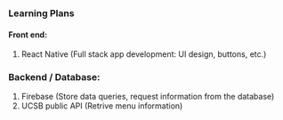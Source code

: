 ### Learning Plans

#### Front end:
1. React Native (Full stack app development: UI design, buttons,  etc.)

### Backend / Database:
1. Firebase (Store data queries, request information from the database)
2. UCSB public API (Retrive menu information)